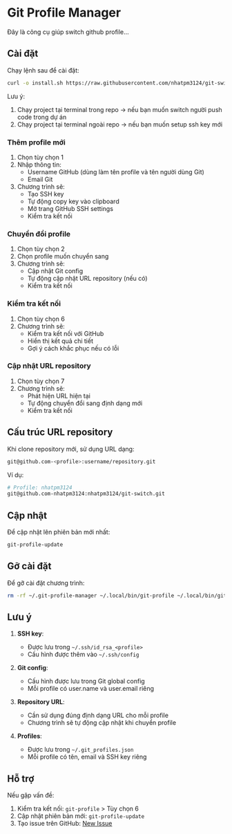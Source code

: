 # Git Profile Manager
Đây là công cụ giúp switch github profile... 
## Cài đặt

Chạy lệnh sau để cài đặt:

```bash
curl -o install.sh https://raw.githubusercontent.com/nhatpm3124/git-switch/main/install.sh && chmod +x install.sh && ./install.sh
```


Lưu ý: 
1. Chạy project tại terminal trong repo -> nếu bạn muốn switch người push code trong dự án
2. Chạy project tại terminal ngoài repo -> nếu bạn muốn setup ssh key mới


### Thêm profile mới

1. Chọn tùy chọn 1
2. Nhập thông tin:
   - Username GitHub (dùng làm tên profile và tên người dùng Git)
   - Email Git
3. Chương trình sẽ:
   - Tạo SSH key
   - Tự động copy key vào clipboard
   - Mở trang GitHub SSH settings
   - Kiểm tra kết nối

### Chuyển đổi profile

1. Chọn tùy chọn 2
2. Chọn profile muốn chuyển sang
3. Chương trình sẽ:
   - Cập nhật Git config
   - Tự động cập nhật URL repository (nếu có)
   - Kiểm tra kết nối

### Kiểm tra kết nối

1. Chọn tùy chọn 6
2. Chương trình sẽ:
   - Kiểm tra kết nối với GitHub
   - Hiển thị kết quả chi tiết
   - Gợi ý cách khắc phục nếu có lỗi

### Cập nhật URL repository

1. Chọn tùy chọn 7
2. Chương trình sẽ:
   - Phát hiện URL hiện tại
   - Tự động chuyển đổi sang định dạng mới
   - Kiểm tra kết nối

## Cấu trúc URL repository

Khi clone repository mới, sử dụng URL dạng:
```bash
git@github.com-<profile>:username/repository.git
```

Ví dụ:
```bash
# Profile: nhatpm3124
git@github.com-nhatpm3124:nhatpm3124/git-switch.git
```

## Cập nhật

Để cập nhật lên phiên bản mới nhất:
```bash
git-profile-update
```

## Gỡ cài đặt

Để gỡ cài đặt chương trình:
```bash
rm -rf ~/.git-profile-manager ~/.local/bin/git-profile ~/.local/bin/git-profile-update
```

## Lưu ý

1. **SSH key**:
   - Được lưu trong `~/.ssh/id_rsa_<profile>`
   - Cấu hình được thêm vào `~/.ssh/config`

2. **Git config**:
   - Cấu hình được lưu trong Git global config
   - Mỗi profile có user.name và user.email riêng

3. **Repository URL**:
   - Cần sử dụng đúng định dạng URL cho mỗi profile
   - Chương trình sẽ tự động cập nhật khi chuyển profile

4. **Profiles**:
   - Được lưu trong `~/.git_profiles.json`
   - Mỗi profile có tên, email và SSH key riêng

## Hỗ trợ

Nếu gặp vấn đề:
1. Kiểm tra kết nối: `git-profile` > Tùy chọn 6
2. Cập nhật phiên bản mới: `git-profile-update`
3. Tạo issue trên GitHub: [New Issue](https://github.com/nhatpm3124/git-switch/issues/new) 
